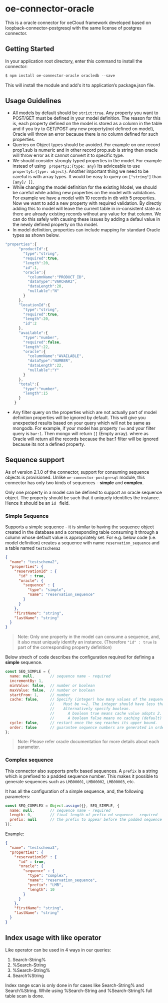 # oe-connector-oracle

This is a oracle connector for oeCloud framework developed based on loopback-connector-postgresql with the same license of postgres connector.

## Getting Started
In your application root directory, enter this command to install the connector:
```javascript
$ npm install oe-connector-oracle oracledb --save
```
This will install the module and add's it to application’s package.json file.

## Usage Guidelines

* All models by default should be ```strict:true```. Any property you want to POST/GET must be defined in your model definition. The reason for this is, each property defined on the model is stored as a column in the table and if you try to GET/POST any new property(not defined on model), Oracle will throw an error  because there is no column defined for such properties.
* Queries on Object types should be avoided. For example on one record prop1.sub is numeric and in other record prop.sub is string then oracle will throw error as it cannot convert it to specific type.
* We should consider strongly typed properties in the model. For example instead of using ``` property1:{type: any}``` Its adviceable to use ``` property1:{type: object}```. Another important thing we need to be careful is with array types. It would be easy to query on ```["string"]``` than ```[any]/ []```.
* While changing the model definition for the existing Model, we should be careful while adding new properties on the model with validations. For example we have a model with 10 records in db with 5 properties. Now we want to add a new property with required validation. By directly adding this to model will leave the current table in in-consistent state as there are already existing records without any value for that column. We can do this safely with causing these issues by adding a defaul value in the newly defined property on tha model.
* In model definition, properties can  include mapping for standard Oracle types as shown below.

```js
"properties":{
      "productId":{
        "type":"string",
        "required":true,
        "length":20,
        "id":1,
        "oracle":{
          "columnName":"PRODUCT_ID",
          "dataType":"VARCHAR2",
          "dataLength":20,
          "nullable":"N"
        }
      },
      "locationId":{
        "type":"string",
        "required":true,
        "length":20,
        "id":2
      },
      "available":{
        "type":"number",
        "required":false,
        "length":22,
        "oracle":{
          "columnName":"AVAILABLE",
          "dataType":"NUMBER",
          "dataLength":22,
          "nullable":"Y"
        }
      },
      "total":{
        "type":"number",
        "length":15
      }
    }
```

* Any filter query on the properties which are not actually part of model definition properties will be ignored by default. This will give you unexpected results based on your query which will not be same as mongodb. For example, if your model has property ```foo``` and your filter query is ```bar:1```. Then mongo will return ```[]``` (Empty array). where as Oracle will return all the records because the bar:1 filter will be ignored because its not a defined property.

## Sequence support

As of version 2.1.0 of the connector, support for consuming sequence objects is provisioned. Unlike `oe-connector-postgresql` module, this connector has only two kinds of sequences - **simple** and **complex**.

Only one property in a model can be defined to support an oracle sequence object. The property should be such that it uniquely identifies the instance. Hence it should be an `id ` field.

### Simple Sequence

Supports a simple sequence - it is similar to having the sequence object created in the database and a corresponding table consuming it through a column whose default value is appropriately set. For e.g. below code (i.e. model definition) creates a sequence with name `reservation_sequence` and a table named `testschema2`

```json
{
  "name": "testschema2",
  "properties": {
    "reservationId" : {
      "id" : true,
      "oracle": {
        "sequence" : {
          "type": "simple",
          "name": "reservation_sequence"
        }
      }
    },
    "firstName": "string",
    "lastName": "string"
  }
}
```

> Note: Only one property in the model can consume a sequence, and, it also must uniquely identify an instance. (Therefore `"id" : true` is part of the corresponding property definition)

Below strech of code describes the configuration required for defining a **simple** sequence.

```js
const SEQ_SIMPLE = {
  name: null,       // sequence name - required
  incrementBy: 1,
  minValue: false,  // number or boolean
  maxValue: false,  // number or boolean
  startFrom: 1,     // number
  cache: false,     // Specify (integer) how many values of the sequence the database preallocates and keeps in memory for faster access. 
                    //    Must be >=2. The integer should have less than or equal to 28 digits.
                    //    Alternatively specify boolean. 
                    //      A boolean true means cache value adopts 2. 
                    //      A boolean false means no caching (default)
  cycle: false,     // restart once the seq reaches its upper bound.
  order: false      // guarantee sequence numbers are generated in order of request. Default false
};
```

> Note: Please refer oracle documentation for more details about each parameter.

### Complex sequence

This connector also supports prefix based sequences. A `prefix` is a string which is prefixed to a padded sequence number. This makes it possible to generate sequences such as `LMB00001`, `LMB00002`, `LMB00003`, etc.

It has all the configuration of a simple sequence, and, the following parameters:

```js
const SEQ_COMPLEX = Object.assign({}, SEQ_SIMPLE, {
  name: null,       // sequence name - required
  length: 0,        // final length of prefix-ed sequence - required
  prefix: null      // the prefix to appear before the padded sequence - required
});
```
Example:
```json
{
  "name": "testschema3",
  "properties": {
    "reservationId" : {
      "id" : true,
      "oracle": {
        "sequence" : {
          "type": "complex",
          "name": "reservation_sequence",
          "prefix": "LMB",
          "length": 10
        }
      }
    },
    "firstName": "string",
    "lastName": "string"
  }
}
```

## Index usage with like operator

Like operator can be used in 4 ways in our queries:

1. Search-String%
2. %Search-String
3. %Search-String%
4. Search%String

Index range scan is only done in for cases like Search-String% and Search%String.
While using %Search-String and %Search-String% full table scan is done.
